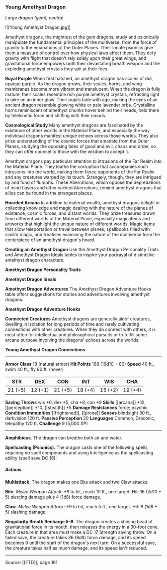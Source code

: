 ### Young Amethyst Dragon
_Large dragon (gem), neutral_

![[Young Amethyst Dragon.jpg]]

Amethyst dragons, the mightiest of the gem dragons, study and psionically manipulate the fundamental principles of the multiverse, from the force of gravity to the emanations of the Outer Planes. Their innate psionics give them a measure of control over how physical laws affect them. They defy gravity with flight that doesn't rely solely upon their great wings, and gravitational force empowers both their devastating breath weapon and the exploding amethyst crystals they spit at their foes.


**Royal Purple** When first hatched, an amethyst dragon has scales of dull, opaque purple. As the dragon grows, their scales, horns, and wing membranes become more vibrant and translucent. When the dragon is fully mature, their scales resemble rich purple amethyst crystals, refracting light to take on an inner glow. Their pupils fade with age, making the eyes of an ancient dragon resemble glowing white or pale lavender orbs. Crystalline horns reminiscent of amethyst chunks hover behind their heads, held there by telekinetic force and shifting with their moods.


**Cosmological Study** Many amethyst dragons are fascinated by the existence of other worlds in the Material Plane, and especially the way individual dragons manifest unique echoes across those worlds. They also prize understanding of the cosmic forces that emanate from the Outer Planes, studying the opposing tides of good and evil, chaos and order, so they can offer counsel to those with the wisdom to accept it.

Amethyst dragons pay particular attention to intrusions of the Far Realm into the Material Plane. They loathe the corruption that accompanies such intrusions into the world, making them fierce opponents of the Far Realm and any creatures warped by its touch. Strangely, though, they are intrigued by and fond of flumphs. These Aberrations, which oppose the depredations of mind flayers and other wicked Aberrations, remind amethyst dragons that allies can be found in the strangest places.


**Hoarded Arcana** In addition to material wealth, amethyst dragons delight in collecting knowledge and magic dealing with the nature of the planes of existence, cosmic forces, and distant worlds. They prize treasures drawn from different worlds of the Material Plane, especially magic items and artworks that highlight the unique nature of different worlds. Magic items that allow teleportation or travel between planes, spellbooks filled with similar magic, and treatises examining the nature of the multiverse form the centerpiece of an amethyst dragon's hoard.


**Creating an Amethyst Dragon** Use the Amethyst Dragon Personality Traits and Amethyst Dragon Ideals tables to inspire your portrayal of distinctive amethyst dragon characters.

**Amethyst Dragon Personality Traits** 


**Amethyst Dragon Ideals** 



**Amethyst Dragon Adventures** The Amethyst Dragon Adventure Hooks table offers suggestions for stories and adventures involving amethyst dragons.

**Amethyst Dragon Adventure Hooks** 


**Connected Creatures** Amethyst dragons are generally aloof creatures, dwelling in isolation for long periods of time and rarely cultivating connections with other creatures. When they do connect with others, it is most often for intellectual and philosophical pursuits or to fulfill some arcane purpose involving the dragons' echoes across the worlds.


**Young Amethyst Dragon Connections** 






---

**Armor Class** 18 (natural armor)
**Hit Points** 168 (16d10 + 80)
**Speed** 40 ft., swim 40 ft., fly 80 ft. (hover)

| STR     | DEX     | CON     | INT     | WIS     | CHA     |
|---------|---------|---------|---------|---------|---------|
| 21 (+5) | 12 (+1) | 21 (+5) | 18 (+4) | 15 (+2) | 19 (+4) |

**Saving Throws** wis +6, dex +5, cha +8, con +9
**Skills** [[arcana]] +12, [[perception]] +10, [[stealth]] +5
**Damage Resistances** force; psychic
**Condition Immunities** [[frightened]], [[prone]]
**Senses** blindsight 30 ft., darkvision 120 ft.
**Passive Perception** 20
**Languages** Common, Draconic, telepathy 120 ft.
**Challenge** 9 (5,000 XP)

---

**Amphibious**. The dragon can breathe both air and water.

**Spellcasting (Psionics).** The dragon casts one of the following spells, requiring no spell components and using Intelligence as the spellcasting ability (spell save DC 16):

##### Actions
**Multiattack**. The dragon makes one Bite attack and two Claw attacks.

**Bite**. _Melee Weapon Attack:_ +9 to hit, reach 10 ft., one target. Hit: 16 (2d10 + 5) piercing damage plus 4 (1d8) force damage.

**Claw**. _Melee Weapon Attack:_ +9 to hit, reach 5 ft., one target. Hit: 9 (1d8 + 5) slashing damage.

**Singularity Breath Recharge 5-6**. The dragon creates a shining bead of gravitational force in its mouth, then releases the energy in a 30-foot cone. Each creature in that area must make a DC 17 Strength saving throw. On a failed save, the creature takes 36 (8d8) force damage, and its speed becomes 0 until the start of the dragon's next turn. On a successful save, the creature takes half as much damage, and its speed isn't reduced.


---

Source: [[FTD]], page 161